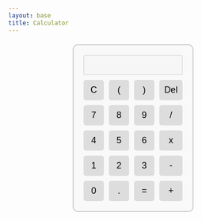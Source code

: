 ```yaml
---
layout: base
title: Calculator 
---
```


<!-- Calculator HTML Structure -->
<div id="calculator">
  <input type="text" id="display" disabled />
  <div class="buttons">
    <button onclick="clearDisplay()">C</button>
    <button onclick="appendCharacter('(')">(</button>
    <button onclick="appendCharacter(')')">)</button>
    <button onclick="deleteCharacter()">Del</button>
    <button onclick="appendCharacter('7')">7</button>
    <button onclick="appendCharacter('8')">8</button>
    <button onclick="appendCharacter('9')">9</button>
    <button onclick="appendCharacter('/')">/</button>
    <button onclick="appendCharacter('4')">4</button>
    <button onclick="appendCharacter('5')">5</button>
    <button onclick="appendCharacter('6')">6</button>
    <button onclick="appendCharacter('*')">x</button>
    <button onclick="appendCharacter('1')">1</button>
    <button onclick="appendCharacter('2')">2</button>
    <button onclick="appendCharacter('3')">3</button>
    <button onclick="appendCharacter('-')">-</button>
    <button onclick="appendCharacter('0')">0</button>
    <button onclick="appendCharacter('.')">.</button>
    <button onclick="calculate()">=</button>
    <button onclick="appendCharacter('+')">+</button>
  </div>
</div>

<!-- Calculator CSS -->
<style>
  #calculator {
    width: 200px;
    margin: 20px auto;
    padding: 20px;
    border: 2px solid #ccc;
    border-radius: 10px;
    background-color: #f9f9f9;
  }

  #display {
    width: 100%;
    height: 40px;
    font-size: 20px;
    text-align: right;
    margin-bottom: 10px;
  }

  .buttons {
    display: grid;
    grid-template-columns: repeat(4, 1fr);
    gap: 10px;
  }

  button {
    width: 100%;
    padding: 10px;
    font-size: 18px;
    border: none;
    border-radius: 5px;
    background-color: #ddd;
    cursor: pointer;
  }

  button:hover {
    background-color: #ccc;
  }
</style>

<!-- Calculator JavaScript -->
<script>
  function appendCharacter(character) {
    document.getElementById('display').value += character;
  }

  function clearDisplay() {
    document.getElementById('display').value = '';
  }

  function deleteCharacter() {
    let current = document.getElementById('display').value;
    document.getElementById('display').value = current.slice(0, -1);
  }

  function calculate() {
    try {
      let result = eval(document.getElementById('display').value);
      document.getElementById('display').value = result;
    } catch (e) {
      document.getElementById('display').value = 'Error';
    }
  }
</script>
